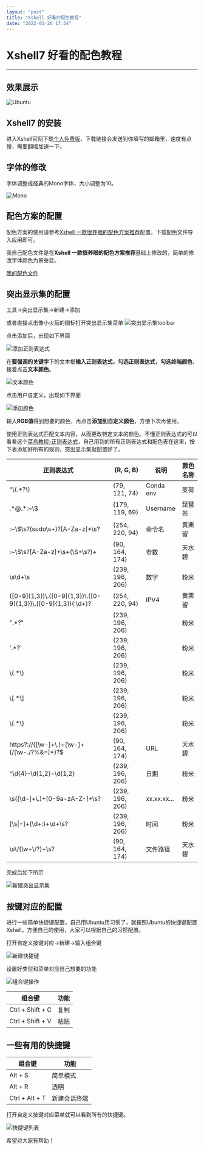 ```yaml
---
layout: "post"
title: "Xshell 好看的配色教程"
date: "2022-01-26 17:54"
---
```


# Xshell7 好看的配色教程

***

## 效果展示

![Ubuntu](/images/2022/01/ubuntu.png)

## Xshell7 的安装
进入Xshell官网下载[个人免费版](https://www.netsarang.com/en/free-for-home-school/)，下载链接会发送到你填写的邮箱里，速度有点慢，需要翻墙加速一下。

## 字体的修改
字体调整成经典的Mono字体，大小调整为10。

![Mono](/images/2022/01/mono.png)

## 配色方案的配置

配色方案的使用请参考[Xshell 一款很养眼的配色方案推荐](https://www.cnblogs.com/weifeng1463/p/8594319.html)配置，下载配色文件导入应用即可。

我自己配色文件是在**Xshell 一款很养眼的配色方案推荐**基础上修改的，简单的修改字体颜色为景泰蓝。

[我的配色文件](/Xshell/style/skycolor-2.xcs)

## 突出显示集的配置

工具->突出显示集->新建->添加

或者直接点击像小火箭的图标打开突出显示集菜单 ![突出显示集toolbar](/images/2022/01/突出显示集toolbar.png)

点击添加后，出现如下界面

![添加正则表达式](/images/2022/01/添加正则表达式.png)

在**要强调的关键字**下的文本框**输入正则表达式，勾选正则表达式，勾选终端颜色**，接着点击**文本颜色**。

![文本颜色](/images/2022/01/文本颜色.png)

点击用户自定义，出现如下界面

![添加颜色](/images/2022/01/添加颜色.png)

输入**RGB值**得到想要的颜色，再点击**添加到自定义颜色**，方便下次再使用。

使用正则表达式匹配文本内容，从而更改特定文本的颜色。不懂正则表达式的可以看看这个[菜鸟教程-正则表达式](https://www.runoob.com/regexp/regexp-tutorial.html)，自己用到的所有正则表达式和配色表在这里，按下表添加好所有的规则，突出显示集就配置好了。

正则表达式                                                        | (R, G, B)           | 说明            | 颜色名称
------------------------------------------------------------------|---------------------|-----------------|----------
^\\(.*?\\)                                                        | (79, 121, 74)       | Conda env       | 芰荷     
.\*@.\*:~\\$                                                      | (179, 119, 69)      | Username        | 琵琶茶   
:~\\$\\s?(sudo\\s+)?[A-Za-z]+\\s?                                 | (254, 220, 94)      | 命令名          | 黄栗留   
:~\\$\\s?[A-Za-z]+\\s+(\\S+\\s?)+                                 | (90, 164, 174)      | 参数            | 天水碧  
\\s\\d+\\s                                                        | (239, 196, 206)     | 数字            | 粉米    
([0-9]{1,3})\\.([0-9]{1,3})\\.([0-9]{1,3})\\.([0-9]{1,3})(:\\d+)? | (254, 220, 94)      | IPV4            | 黄栗留   
".*?"                                                             | (239, 196, 206)     |                 | 粉米    
'.*?'                                                             | (239, 196, 206)     |                 | 粉米     
\\(.*\\)                                                          | (239, 196, 206)     |                 | 粉米     
\\[.*\\]                                                          | (239, 196, 206)     |                 | 粉米     
\\{.*\\}                                                          | (239, 196, 206)     |                 | 粉米     
https?://([\\w-]+\\.)+[\\w-]+(/[\\w-./?%&=]*)?$                   | (90, 164, 174)      | URL             | 天水碧   
^\\d{4}-\\d{1,2}-\\d{1,2}                                         | (239, 196, 206)     | 日期            | 粉米     
\\s([\\d-]+\\.)+[0-9a-zA-Z-]+\\s?                                 | (239, 196, 206)     | xx.xx.xx...     | 粉米     
[\\s\|-]+(\\d+:)+\\d+\\s?                                         | (239, 196, 206)     | 时间            | 粉米
\\s\\/(\\w+\\/?)+\\s?                                             | (90, 164, 174)      | 文件路径        | 天水碧   

完成后如下所示

![新建突出显示集](/images/2022/01/新建突出显示集.png)


## 按键对应的配置

进行一些简单快捷键配置，自己用Ubuntu用习惯了，就按照Ubuntu的快捷键配置Xshell，方便自己的使用，大家可以根据自己的习惯配置。

打开自定义按键对应->新建->输入组合键

![新建快捷键](/images/2022/01/新建快捷键.png)

设置好类型和菜单对应自己想要的功能

![组合键操作](/images/2022/01/组合键操作.png)


组合键           | 功能
-----------------|-----
Ctrl + Shift + C | 复制
Ctrl + Shift + V | 粘贴

## 一些有用的快捷键

组合键           | 功能
-----------------|-----
Alt + S | 简单模式
Alt + R | 透明
Ctrl + Alt + T | 新建会话终端

打开自定义按键对应菜单就可以看到所有的快捷键。

![快捷键列表](/images/2022/01/快捷键列表.png)

希望对大家有帮助！
